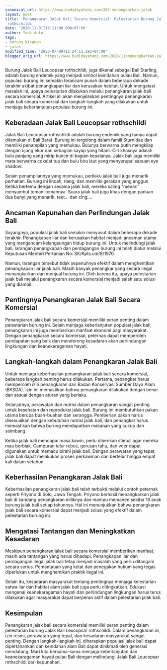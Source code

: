 ```yaml
---
canonical_url: https://www.budidayatani.com/287-menangkarkan-jalak
layout: post
title: 'Penangkaran Jalak Bali Secara Komersial: Pelestarian Burung Jalak Bali Leucopsar
 rothschildi'
date: '2020-11-01T16:11:00.000+07:00'
author: Yudi Anto
tags:
- burung kicauan
- jalak
modified_time: '2023-07-09T12:24:11.282+07:00'
blogger_orig_url: https://www.budidayatani.com/2020/11/menangkarkan-jalak-bali-secara-komersil.html
---
```


Burung Jalak Bali Leucopsar rothschildi, juga dikenal sebagai Bali Starling, adalah burung endemik yang menjadi simbol keindahan pulau Bali. Namun, populasi burung ini semakin terancam punah dalam beberapa dekade terakhir akibat penangkapan liar dan kerusakan habitat. Untuk mengatasi masalah ini, upaya pelestarian dilakukan melalui penangkaran jalak bali secara komersial. Artikel ini akan menjelaskan pentingnya penangkaran jalak bali secara komersial dan langkah-langkah yang dilakukan untuk menjaga keberlanjutan populasi burung ini.

## Keberadaan Jalak Bali Leucopsar rothschildi

Jalak Bali Leucopsar rothschildi adalah burung endemik yang hanya dapat ditemukan di Bali Barat. Burung ini tergolong dalam famili Sturnidae dan memiliki penampilan yang memukau. Bulunya berwarna putih mengkilap dengan ujung ekor dan sebagian sayap yang hitam. Ciri khasnya adalah bulu panjang yang mirip kuncir di bagian kepalanya. Jalak bali juga memiliki mata berwarna cokelat tua dan bulu biru laut yang menyerupai sapuan eye shadow.

Selain penampilannya yang memukau, perilaku jalak bali juga menarik perhatian. Burung ini lincah, riang, dan memiliki gerakan yang anggun. Ketika bertemu dengan sesama jalak bali, mereka saling "menari" menyambut teman-temannya. Suara jalak bali juga khas dengan paduan dua bunyi yang menarik, teet... dan cing....

## Ancaman Kepunahan dan Perlindungan Jalak Bali

Sayangnya, populasi jalak bali semakin menyusut dalam beberapa dekade terakhir. Penangkapan liar dan kerusakan habitat menjadi ancaman utama yang mengancam kelangsungan hidup burung ini. Untuk melindungi jalak bali, larangan penangkapan dan perdagangan burung ini telah diatur melalui Keputusan Menteri Pertanian No: SK/Kpts.um/8/1970.

Namun, larangan tersebut tidak sepenuhnya efektif dalam menghentikan penangkapan liar jalak bali. Masih banyak penangkar yang secara ilegal menangkarkan dan menjual burung ini. Oleh karena itu, upaya pelestarian jalak bali melalui penangkaran secara komersial menjadi salah satu solusi yang diambil.

## Pentingnya Penangkaran Jalak Bali Secara Komersial

Penangkaran jalak bali secara komersial memiliki peran penting dalam pelestarian burung ini. Selain menjaga keberlanjutan populasi jalak bali, penangkaran ini juga memberikan manfaat ekonomi bagi masyarakat. Dengan penangkaran secara komersial, peternak dapat memperoleh pendapatan yang baik dan mendorong kesadaran akan perlindungan lingkungan dan keanekaragaman hayati.

## Langkah-langkah dalam Penangkaran Jalak Bali

Untuk menjaga keberhasilan penangkaran jalak bali secara komersial, beberapa langkah penting harus dilakukan. Pertama, penangkar harus memperoleh izin penangkaran dari Badan Konservasi Sumber Daya Alam (BKSDA). Izin ini memastikan bahwa penangkaran dilakukan dengan benar dan sesuai dengan aturan yang berlaku.

Selanjutnya, perawatan dan nutrisi dalam penangkaran sangat penting untuk kesehatan dan reproduksi jalak bali. Burung ini membutuhkan pakan utama berupa buah-buahan dan serangga. Pemberian pakan harus disesuaikan dengan kebutuhan nutrisi jalak bali, dan penangkar harus memastikan bahwa burung mendapatkan makanan yang cukup dan seimbang.

Ketika jalak bali mencapai masa kawin, perlu diberikan stimuli agar mereka mau berbiak. Campuran telur rebus, gerusan tahu, dan voer dapat digunakan untuk memacu birahi jalak bali. Dengan perawatan yang tepat, jalak bali dapat melakukan proses perkawinan dan bertelur hingga empat kali dalam setahun.

## Keberhasilan Penangkaran Jalak Bali

Keberhasilan penangkaran jalak bali telah terbukti melalui contoh peternak seperti Priyono di Solo, Jawa Tengah. Priyono berhasil menangkarkan jalak bali di kandang penangkaran miliknya dan mampu memanen sekitar 16 anak burung jalak bali setiap tahunnya. Hal ini menunjukkan bahwa penangkaran jalak bali secara komersial dapat menjadi solusi yang efektif dalam pelestarian burung ini.

## Mengatasi Tantangan dan Meningkatkan Kesadaran

Meskipun penangkaran jalak bali secara komersial memberikan manfaat, masih ada tantangan yang harus dihadapi. Penangkapan liar dan perdagangan ilegal jalak bali tetap menjadi masalah yang perlu ditangani secara serius. Pemantauan yang ketat dan penegakan hukum yang tegas diperlukan untuk menghentikan praktik ilegal ini.

Selain itu, kesadaran masyarakat tentang pentingnya menjaga kelestarian satwa liar dan habitat alam jalak bali juga perlu ditingkatkan. Edukasi mengenai keanekaragaman hayati dan perlindungan lingkungan harus terus dilakukan agar masyarakat dapat berperan aktif dalam pelestarian jalak bali.

## Kesimpulan

Penangkaran jalak bali secara komersial memiliki peran penting dalam pelestarian burung Jalak Bali Leucopsar rothschildi. Dalam penangkaran ini, izin resmi, perawatan yang tepat, dan kesadaran masyarakat sangat penting. Dengan langkah-langkah ini, diharapkan populasi jalak bali dapat dipertahankan dan keindahan alam Bali dapat dinikmati oleh generasi mendatang. Mari kita bersama-sama menjaga keberlanjutan dan keanekaragaman hayati pulau Bali dengan melindungi Jalak Bali Leucopsar rothschildi dari kepunahan.


